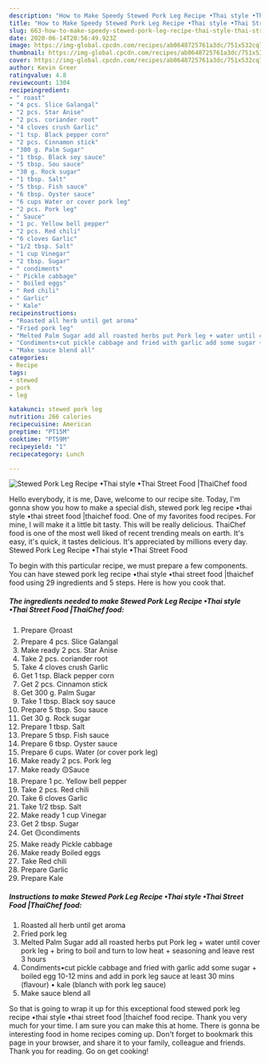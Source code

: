 ```yaml
---
description: "How to Make Speedy Stewed Pork Leg Recipe •Thai style •Thai Street Food |ThaiChef food"
title: "How to Make Speedy Stewed Pork Leg Recipe •Thai style •Thai Street Food |ThaiChef food"
slug: 663-how-to-make-speedy-stewed-pork-leg-recipe-thai-style-thai-street-food-thaichef-food
date: 2020-06-14T20:56:49.923Z
image: https://img-global.cpcdn.com/recipes/ab0648725761a3dc/751x532cq70/stewed-pork-leg-recipe-•thai-style-•thai-street-food-thaichef-food-recipe-main-photo.jpg
thumbnail: https://img-global.cpcdn.com/recipes/ab0648725761a3dc/751x532cq70/stewed-pork-leg-recipe-•thai-style-•thai-street-food-thaichef-food-recipe-main-photo.jpg
cover: https://img-global.cpcdn.com/recipes/ab0648725761a3dc/751x532cq70/stewed-pork-leg-recipe-•thai-style-•thai-street-food-thaichef-food-recipe-main-photo.jpg
author: Kevin Greer
ratingvalue: 4.8
reviewcount: 1304
recipeingredient:
- " roast"
- "4 pcs. Slice Galangal"
- "2 pcs. Star Anise"
- "2 pcs. coriander root"
- "4 cloves crush Garlic"
- "1 tsp. Black pepper corn"
- "2 pcs. Cinnamon stick"
- "300 g. Palm Sugar"
- "1 tbsp. Black soy sauce"
- "5 tbsp. Sou sauce"
- "30 g. Rock sugar"
- "1 tbsp. Salt"
- "5 tbsp. Fish sauce"
- "6 tbsp. Oyster sauce"
- "6 cups Water or cover pork leg"
- "2 pcs. Pork leg"
- " Sauce"
- "1 pc. Yellow bell pepper"
- "2 pcs. Red chili"
- "6 cloves Garlic"
- "1/2 tbsp. Salt"
- "1 cup Vinegar"
- "2 tbsp. Sugar"
- " condiments"
- " Pickle cabbage"
- " Boiled eggs"
- " Red chili"
- " Garlic"
- " Kale"
recipeinstructions:
- "Roasted all herb until get aroma"
- "Fried pork leg"
- "Melted Palm Sugar add all roasted herbs put Pork leg + water until cover pork leg + bring to boil and turn to low heat + seasoning and leave rest 3 hours"
- "Condiments•cut pickle cabbage and fried with garlic add some sugar + boiled egg 10-12 mins and add in pork leg sauce at least 30 mins (flavour) • kale (blanch with pork leg sauce)"
- "Make sauce blend all"
categories:
- Recipe
tags:
- stewed
- pork
- leg

katakunci: stewed pork leg 
nutrition: 266 calories
recipecuisine: American
preptime: "PT15M"
cooktime: "PT59M"
recipeyield: "1"
recipecategory: Lunch

---
```



![Stewed Pork Leg Recipe •Thai style •Thai Street Food |ThaiChef food](https://img-global.cpcdn.com/recipes/ab0648725761a3dc/751x532cq70/stewed-pork-leg-recipe-•thai-style-•thai-street-food-thaichef-food-recipe-main-photo.jpg)

Hello everybody, it is me, Dave, welcome to our recipe site. Today, I'm gonna show you how to make a special dish, stewed pork leg recipe •thai style •thai street food |thaichef food. One of my favorites food recipes. For mine, I will make it a little bit tasty. This will be really delicious.
ThaiChef food is one of the most well liked of recent trending meals on earth. It's easy, it's quick, it tastes delicious. It's appreciated by millions every day. Stewed Pork Leg Recipe •Thai style •Thai Street Food 




To begin with this particular recipe, we must prepare a few components. You can have stewed pork leg recipe •thai style •thai street food |thaichef food using 29 ingredients and 5 steps. Here is how you cook that.

<!--inarticleads1-->

##### The ingredients needed to make Stewed Pork Leg Recipe •Thai style •Thai Street Food |ThaiChef food:

1. Prepare  🟡roast
1. Prepare 4 pcs. Slice Galangal
1. Make ready 2 pcs. Star Anise
1. Take 2 pcs. coriander root
1. Take 4 cloves crush Garlic
1. Get 1 tsp. Black pepper corn
1. Get 2 pcs. Cinnamon stick
1. Get 300 g. Palm Sugar
1. Take 1 tbsp. Black soy sauce
1. Prepare 5 tbsp. Sou sauce
1. Get 30 g. Rock sugar
1. Prepare 1 tbsp. Salt
1. Prepare 5 tbsp. Fish sauce
1. Prepare 6 tbsp. Oyster sauce
1. Prepare 6 cups. Water (or cover pork leg)
1. Make ready 2 pcs. Pork leg
1. Make ready  🟡Sauce
1. Prepare 1 pc. Yellow bell pepper
1. Take 2 pcs. Red chili
1. Take 6 cloves Garlic
1. Take 1/2 tbsp. Salt
1. Make ready 1 cup Vinegar
1. Get 2 tbsp. Sugar
1. Get  🟡condiments
1. Make ready  Pickle cabbage
1. Make ready  Boiled eggs
1. Take  Red chili
1. Prepare  Garlic
1. Prepare  Kale




<!--inarticleads2-->

##### Instructions to make Stewed Pork Leg Recipe •Thai style •Thai Street Food |ThaiChef food:

1. Roasted all herb until get aroma
1. Fried pork leg
1. Melted Palm Sugar add all roasted herbs put Pork leg + water until cover pork leg + bring to boil and turn to low heat + seasoning and leave rest 3 hours
1. Condiments•cut pickle cabbage and fried with garlic add some sugar + boiled egg 10-12 mins and add in pork leg sauce at least 30 mins (flavour) • kale (blanch with pork leg sauce)
1. Make sauce blend all




So that is going to wrap it up for this exceptional food stewed pork leg recipe •thai style •thai street food |thaichef food recipe. Thank you very much for your time. I am sure you can make this at home. There is gonna be interesting food in home recipes coming up. Don't forget to bookmark this page in your browser, and share it to your family, colleague and friends. Thank you for reading. Go on get cooking!
